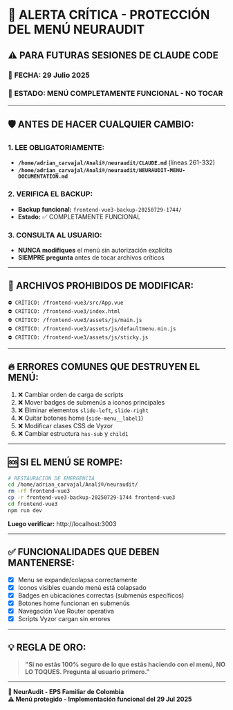 # 🚨 ALERTA CRÍTICA - PROTECCIÓN DEL MENÚ NEURAUDIT

## ⚠️ **PARA FUTURAS SESIONES DE CLAUDE CODE**

### 📅 **FECHA:** 29 Julio 2025
### 🎯 **ESTADO:** MENÚ COMPLETAMENTE FUNCIONAL - NO TOCAR

---

## 🛡️ **ANTES DE HACER CUALQUIER CAMBIO:**

### 1. **LEE OBLIGATORIAMENTE:**
- **`/home/adrian_carvajal/Analí®/neuraudit/CLAUDE.md`** (líneas 261-332)
- **`/home/adrian_carvajal/Analí®/neuraudit/NEURAUDIT-MENU-DOCUMENTATION.md`**

### 2. **VERIFICA EL BACKUP:**
- **Backup funcional:** `frontend-vue3-backup-20250729-1744/`
- **Estado:** ✅ COMPLETAMENTE FUNCIONAL

### 3. **CONSULTA AL USUARIO:**
- **NUNCA modifiques** el menú sin autorización explícita
- **SIEMPRE pregunta** antes de tocar archivos críticos

---

## 🚫 **ARCHIVOS PROHIBIDOS DE MODIFICAR:**

```
⛔ CRÍTICO: /frontend-vue3/src/App.vue
⛔ CRÍTICO: /frontend-vue3/index.html
⛔ CRÍTICO: /frontend-vue3/assets/js/main.js
⛔ CRÍTICO: /frontend-vue3/assets/js/defaultmenu.min.js
⛔ CRÍTICO: /frontend-vue3/assets/js/sticky.js
```

---

## 🔥 **ERRORES COMUNES QUE DESTRUYEN EL MENÚ:**

1. ❌ Cambiar orden de carga de scripts
2. ❌ Mover badges de submenús a iconos principales  
3. ❌ Eliminar elementos `slide-left`, `slide-right`
4. ❌ Quitar botones home (`side-menu__label1`)
5. ❌ Modificar clases CSS de Vyzor
6. ❌ Cambiar estructura `has-sub` y `child1`

---

## 🆘 **SI EL MENÚ SE ROMPE:**

```bash
# RESTAURACIÓN DE EMERGENCIA
cd /home/adrian_carvajal/Analí®/neuraudit/
rm -rf frontend-vue3
cp -r frontend-vue3-backup-20250729-1744 frontend-vue3
cd frontend-vue3
npm run dev
```

**Luego verificar:** http://localhost:3003

---

## ✅ **FUNCIONALIDADES QUE DEBEN MANTENERSE:**

- [x] Menu se expande/colapsa correctamente
- [x] Iconos visibles cuando menú está colapsado
- [x] Badges en ubicaciones correctas (submenús específicos)
- [x] Botones home funcionan en submenús
- [x] Navegación Vue Router operativa
- [x] Scripts Vyzor cargan sin errores

---

## 💡 **REGLA DE ORO:**

> **"Si no estás 100% seguro de lo que estás haciendo con el menú, NO LO TOQUES. Pregunta al usuario primero."**

---

**🏥 NeurAudit - EPS Familiar de Colombia**  
**⚠️ Menú protegido - Implementación funcional del 29 Jul 2025**